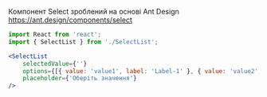Компонент Select зроблений на основі Ant Design https://ant.design/components/select

```jsx
import React from 'react';
import { SelectList } from './SelectList';

<SelectList
    selectedValue={''}
    options={[{ value: 'value1', label: 'Label-1' }, { value: 'value2', label: 'Label-2' }]}
    placeholder={'Оберіть значення'}
/>

```
